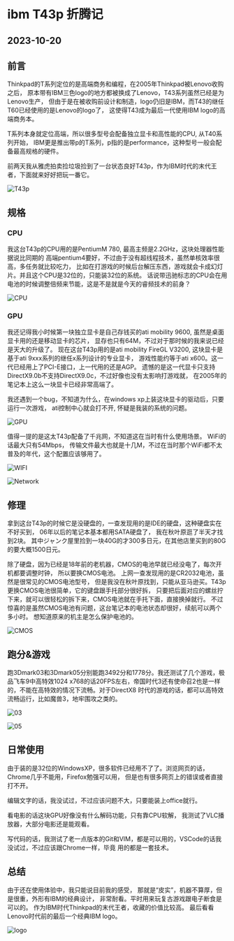 # ibm T43p 折腾记

## 2023-10-20

## 前言

Thinkpad的T系列定位的是高端商务和编程，在2005年Thinkpad被Lenovo收购之后，
原本带有IBM三色logo的地方都被换成了Lenovo，T43系列虽然已经是为Lenovo生产，
但由于是在被收购前设计和制造，logo仍旧是IBM，而T43的继任T60已经使用的是Lenovo的logo了，
这使得T43成为最后一代使用IBM logo的高端商务本。

T系列本身就定位高端，所以很多型号会配备独立显卡和高性能的CPU, 从T40系列开始，
IBM更是推出带p的T系列，p指的是performance，这种型号一般会配备最高规格的硬件。

前两天我从雅虎拍卖捡垃圾捡到了一台状态良好T43p，作为IBM时代的末代王者，下面就来好好把玩一番它。

![T43p](./T43p.JPG)

## 规格

### CPU  

我这台T43p的CPU用的是PentiumM 780, 最高主频是2.2GHz，这块处理器性能据说比同期的
高端pentium4要好，不过由于没有超线程技术，虽然单核效率很高，多任务就比较吃力，
比如在打游戏的时候后台解压东西，游戏就会卡成幻灯片。并且这个CPU是32位的，只能装32位的系统。
话说带迅驰标志的CPU会在用电池的时候调整倍频来节能，这是不是就是今天的睿频技术的前身？

![CPU](./CPU.JPG)

### GPU  

我还记得我小时候第一块独立显卡是自己存钱买的ati mobility 9600, 虽然是桌面显卡用的还是移动显卡的芯片，
显存也只有64M，不过对于那时候的我来说已经是天大的升级了。
现在这台T43p用的是ati mobility FireGL V3200, 这块显卡是基于ati 9xxx系列的继任x系列设计的专业显卡，
游戏性能约等于ati x600。这一代已经用上了PCI-E接口，上一代用的还是AGP。 
遗憾的是这一代显卡只支持DirectX9.0b不支持DirectX9.0c，不过好像也没有太影响打游戏就，
在2005年的笔记本上这么一块显卡已经非常高端了。

我还遇到一个bug，不知道为什么，在windows xp上装这块显卡的驱动后，只要运行一次游戏，
ati控制中心就会打不开, 怀疑是我装的系统的问题。 

![GPU](./GPU.gif)

值得一提的是这太T43p配备了千兆网，不知道这在当时有什么使用场景。 WiFi的话最大只有54Mbps，
传输文件最大也就是十几M，不过在当时那个WiFi都不太普及的年代，这个配置应该够用了。

![WIFI](./WIFI.JPG)

![Network](./Network.JPG)

## 修理

拿到这台T43p的时候它是没硬盘的，一查发现用的是IDE的硬盘，这种硬盘实在不好买到，
06年以后的笔记本基本都用SATA硬盘了， 我在秋叶原逛了半天才找到2块。 
其中ジャンク屋里捡到一块40G的才300多日元，在其他店里买到的80G的要大概1500日元。

除了硬盘，因为已经是18年前的老机器，CMOS的电池早就已经没电了，每次开机都要调整时钟，
所以要换CMOS电池。 上网一查发现用的是CR2032电池，虽然是很常见的CMOS电池型号，
但是我没在秋叶原找到，只能从亚马逊买。T43p更换CMOS电池很简单，它的键盘跟手托部分很好拆，
只要把后面对应的螺丝拧下来，就可以很轻松的拆下来，CMOS电池就在手托下面，直接换掉就行。
不过惊喜的是虽然CMOS电池有问题，这台笔记本的电池状态却很好，续航可以两个多小时。
想知道原来的机主是怎么保护电池的。

![CMOS](./CMOS.JPG)

## 跑分&游戏

跑3Dmark03和3Dmark05分别能跑3492分和1778分。我还测试了几个游戏，极品飞车9中高特效1024
x768的话20FPS左右，帝国时代3还有使命召2也是一样的，不能在高特效的情况下流畅。对于DirectX8
时代的游戏的话，都可以高特效流畅运行，比如魔兽3，地牢围攻之类的。 

![03](./3D03.JPG)

![05](./3D05.JPG)

## 日常使用

由于装的是32位的WindowsXP，很多软件已经用不了了。浏览网页的话，Chrome几乎不能用，Firefox勉强可以用，
但是也有很多网页上的错误或者直接打不开。  

编辑文字的话，我没试过，不过应该问题不大，只要能装上office就行。  

看电影的话这块GPU好像没有什么解码功能，只有靠CPU软解， 我测试了VLC播放器，大部分电影还是能观看。  

写代码的话，我测试了老一点版本的Git和VIM，都是可以用的，VSCode的话我没试过，不过应该跟Chrome一样，毕竟
用的都是一套技术。


## 总结

由于还在使用体验中，我只能说目前我的感受， 那就是“皮实”，机器不算厚，但是很重，外形有IBM的经典设计，
非常耐看。平时用来玩复古游戏跟电子断食是可以的。 作为IBM时代Thinkpad的末代王者，收藏的价值比较高。
最后看看Lenovo时代前的最后一个经典IBM logo。

![logo](./logo.JPG)